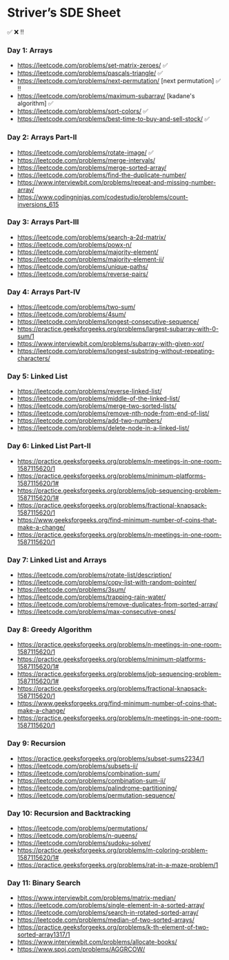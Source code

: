 # Striver’s SDE Sheet

:white_check_mark: 
:x:
:bangbang:

### Day 1: Arrays
- https://leetcode.com/problems/set-matrix-zeroes/ :white_check_mark:
- https://leetcode.com/problems/pascals-triangle/ :white_check_mark:
- https://leetcode.com/problems/next-permutation/ [next permutation] :white_check_mark: :bangbang:
- https://leetcode.com/problems/maximum-subarray/ [kadane's algorithm] :white_check_mark:
- https://leetcode.com/problems/sort-colors/ :white_check_mark:
- https://leetcode.com/problems/best-time-to-buy-and-sell-stock/ :white_check_mark:

### Day 2: Arrays Part-II
- https://leetcode.com/problems/rotate-image/ :white_check_mark:
- https://leetcode.com/problems/merge-intervals/
- https://leetcode.com/problems/merge-sorted-array/
- https://leetcode.com/problems/find-the-duplicate-number/
- https://www.interviewbit.com/problems/repeat-and-missing-number-array/
- https://www.codingninjas.com/codestudio/problems/count-inversions_615

### Day 3: Arrays Part-III
- https://leetcode.com/problems/search-a-2d-matrix/
- https://leetcode.com/problems/powx-n/
- https://leetcode.com/problems/majority-element/
- https://leetcode.com/problems/majority-element-ii/
- https://leetcode.com/problems/unique-paths/
- https://leetcode.com/problems/reverse-pairs/

### Day 4: Arrays Part-IV
- https://leetcode.com/problems/two-sum/
- https://leetcode.com/problems/4sum/
- https://leetcode.com/problems/longest-consecutive-sequence/
- https://practice.geeksforgeeks.org/problems/largest-subarray-with-0-sum/1
- https://www.interviewbit.com/problems/subarray-with-given-xor/
- https://leetcode.com/problems/longest-substring-without-repeating-characters/

### Day 5: Linked List
- https://leetcode.com/problems/reverse-linked-list/
- https://leetcode.com/problems/middle-of-the-linked-list/
- https://leetcode.com/problems/merge-two-sorted-lists/
- https://leetcode.com/problems/remove-nth-node-from-end-of-list/
- https://leetcode.com/problems/add-two-numbers/
- https://leetcode.com/problems/delete-node-in-a-linked-list/

### Day 6: Linked List Part-II
- https://practice.geeksforgeeks.org/problems/n-meetings-in-one-room-1587115620/1
- https://practice.geeksforgeeks.org/problems/minimum-platforms-1587115620/1#
- https://practice.geeksforgeeks.org/problems/job-sequencing-problem-1587115620/1#
- https://practice.geeksforgeeks.org/problems/fractional-knapsack-1587115620/1
- https://www.geeksforgeeks.org/find-minimum-number-of-coins-that-make-a-change/
- https://practice.geeksforgeeks.org/problems/n-meetings-in-one-room-1587115620/1

### Day 7: Linked List and Arrays
- https://leetcode.com/problems/rotate-list/description/
- https://leetcode.com/problems/copy-list-with-random-pointer/
- https://leetcode.com/problems/3sum/
- https://leetcode.com/problems/trapping-rain-water/
- https://leetcode.com/problems/remove-duplicates-from-sorted-array/
- https://leetcode.com/problems/max-consecutive-ones/

### Day 8: Greedy Algorithm
- https://practice.geeksforgeeks.org/problems/n-meetings-in-one-room-1587115620/1
- https://practice.geeksforgeeks.org/problems/minimum-platforms-1587115620/1#
- https://practice.geeksforgeeks.org/problems/job-sequencing-problem-1587115620/1#
- https://practice.geeksforgeeks.org/problems/fractional-knapsack-1587115620/1
- https://www.geeksforgeeks.org/find-minimum-number-of-coins-that-make-a-change/
- https://practice.geeksforgeeks.org/problems/n-meetings-in-one-room-1587115620/1

### Day 9: Recursion
- https://practice.geeksforgeeks.org/problems/subset-sums2234/1
- https://leetcode.com/problems/subsets-ii/
- https://leetcode.com/problems/combination-sum/
- https://leetcode.com/problems/combination-sum-ii/
- https://leetcode.com/problems/palindrome-partitioning/
- https://leetcode.com/problems/permutation-sequence/

### Day 10: Recursion and Backtracking
- https://leetcode.com/problems/permutations/
- https://leetcode.com/problems/n-queens/
- https://leetcode.com/problems/sudoku-solver/
- https://practice.geeksforgeeks.org/problems/m-coloring-problem-1587115620/1#
- https://practice.geeksforgeeks.org/problems/rat-in-a-maze-problem/1

### Day 11: Binary Search
- https://www.interviewbit.com/problems/matrix-median/
- https://leetcode.com/problems/single-element-in-a-sorted-array/
- https://leetcode.com/problems/search-in-rotated-sorted-array/
- https://leetcode.com/problems/median-of-two-sorted-arrays/
- https://practice.geeksforgeeks.org/problems/k-th-element-of-two-sorted-array1317/1
- https://www.interviewbit.com/problems/allocate-books/
- https://www.spoj.com/problems/AGGRCOW/

